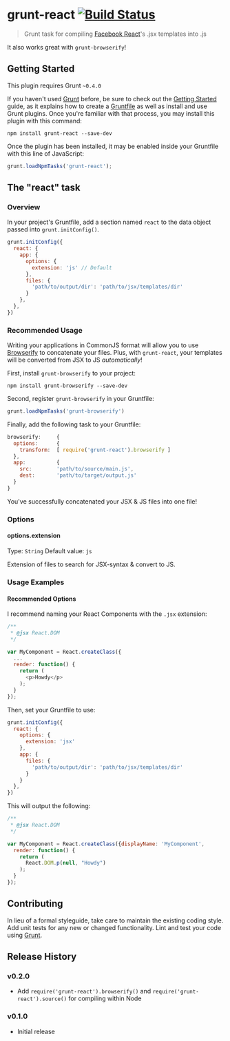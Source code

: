 # grunt-react [![Build Status](https://travis-ci.org/ericclemmons/grunt-react.png?branch=master)](https://travis-ci.org/ericclemmons/grunt-react)

> Grunt task for compiling [Facebook React](http://facebook.github.io/react/)'s .jsx templates into .js

It also works great with `grunt-browserify`!

## Getting Started
This plugin requires Grunt `~0.4.0`

If you haven't used [Grunt](http://gruntjs.com/) before, be sure to check out the [Getting Started](http://gruntjs.com/getting-started) guide, as it explains how to create a [Gruntfile](http://gruntjs.com/sample-gruntfile) as well as install and use Grunt plugins. Once you're familiar with that process, you may install this plugin with this command:

```shell
npm install grunt-react --save-dev
```

Once the plugin has been installed, it may be enabled inside your Gruntfile with this line of JavaScript:

```js
grunt.loadNpmTasks('grunt-react');
```

## The "react" task

### Overview
In your project's Gruntfile, add a section named `react` to the data object passed into `grunt.initConfig()`.

```js
grunt.initConfig({
  react: {
    app: {
      options: {
        extension: 'js' // Default
      },
      files: {
        'path/to/output/dir': 'path/to/jsx/templates/dir'
      }
    },
  },
})
```

### Recommended Usage
Writing your applications in CommonJS format will allow you to use [Browserify](http://browserify.org/) to
concatenate your files.  Plus, with `grunt-react`, your templates will be converted from JSX to JS *automatically*!

First, install `grunt-browserify` to your project:

```shell
npm install grunt-browserify --save-dev
```

Second, register `grunt-browserify` in your Gruntfile:

```js
grunt.loadNpmTasks('grunt-browserify')
```

Finally, add the following task to your Gruntfile:

```js
browserify:     {
  options:      {
    transform:  [ require('grunt-react').browserify ]
  },
  app:          {
    src:        'path/to/source/main.js',
    dest:       'path/to/target/output.js'
  }
}
```

You've successfully concatenated your JSX & JS files into one file!


### Options

#### options.extension
Type: `String`
Default value: `js`

Extension of files to search for JSX-syntax & convert to JS.

### Usage Examples

#### Recommended Options

I recommend naming your React Components with the `.jsx` extension:

```js
/**
 * @jsx React.DOM
 */

var MyComponent = React.createClass({
  ...
  render: function() {
    return (
      <p>Howdy</p>
    );
  }
});
```

Then, set your Gruntfile to use:

```js
grunt.initConfig({
  react: {
    options: {
      extension: 'jsx'
    },
    app: {
      files: {
        'path/to/output/dir': 'path/to/jsx/templates/dir'
      }
    }
  },
})
```

This will output the following:

```js
/**
 * @jsx React.DOM
 */

var MyComponent = React.createClass({displayName: 'MyComponent',
  render: function() {
    return (
      React.DOM.p(null, "Howdy")
    );
  }
});
```

## Contributing
In lieu of a formal styleguide, take care to maintain the existing coding style. Add unit tests for any new or changed functionality. Lint and test your code using [Grunt](http://gruntjs.com/).

## Release History

### v0.2.0

- Add `require('grunt-react').browserify()` and `require('grunt-react').source()` for compiling within Node

### v0.1.0

- Initial release
